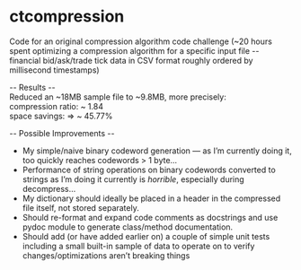 # ctcompression
Code for an original compression algorithm code challenge 
(~20 hours spent optimizing a compression algorithm for a specific input file -- financial bid/ask/trade tick data in CSV format roughly ordered by millisecond timestamps)

-- Results --  
Reduced an ~18MB sample file to ~9.8MB, more precisely:  
compression ratio: ~ 1.84  
space savings: => ~ 45.77%  

-- Possible Improvements --
- My simple/naive binary codeword generation — as I’m currently doing it, too quickly reaches codewords > 1 byte… 
- Performance of string operations on binary codewords converted to strings as I’m doing it currently is *horrible*, especially during decompress…
- My dictionary should ideally be placed in a header in the compressed file itself, not stored separately.
- Should re-format and expand code comments as docstrings and use pydoc module to generate class/method documentation.
- Should add (or have added earlier on) a couple of simple unit tests including a small built-in sample of data to operate on to verify changes/optimizations aren’t breaking things
